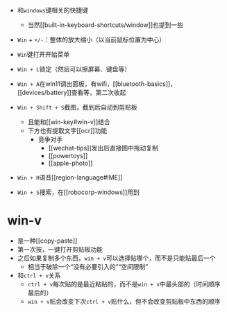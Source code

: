 - 和`windows`键相关的快捷键
  - 当然[[built-in-keyboard-shortcuts/window]]也提到一些

- `Win` + `+/-`：整体的放大缩小（以当前鼠标位置为中心）
- `Win`键打开开始菜单
- `Win + L`锁定（然后可以擦屏幕、键盘等）
- `Win + A`在win11调出面板，有wifi，[[bluetooth-basics]]，[[devices/battery]]查看等，第二次收起
- `Win + Shift + S`截图，截到后自动到剪贴板
  - 且能和[[win-key#win-v]]结合
  - 下方也有提取文字[[ocr]]功能
    - 竞争对手
      - [[wechat-tips]]发出后直接图中拖动复制
      - [[powertoys]]
      - [[apple-photo]]
- `Win + H`语音[[region-language#IME]]
- `Win + S`搜索，在[[robocorp-windows]]用到
# win-v
- 是一种[[copy-paste]]
- 第一次按，一键打开剪贴板功能
- 之后如果复制多个东西，`win + v`可以选择贴哪个，而不是只能贴最后一个
  - 相当于破除一个“没有必要引入的”“空间限制”
- 和`ctrl + v`关系
    - `ctrl + v`每次贴的是最近粘贴的，而不是`win + v`中最头部的（时间顺序最后的）
    - `win + v`贴会改变下次`ctrl + v`贴什么，但不会改变剪贴板中东西的顺序
